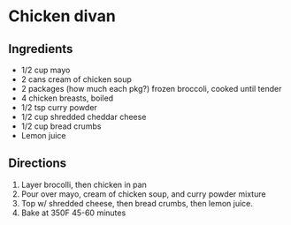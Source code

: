Chicken divan
=============

Ingredients
-----------

- 1/2 cup mayo
- 2 cans cream of chicken soup
- 2 packages (how much each pkg?) frozen broccoli, cooked until tender
- 4 chicken breasts, boiled
- 1/2 tsp curry powder
- 1/2 cup shredded cheddar cheese
- 1/2 cup bread crumbs
- Lemon juice

Directions
----------

1. Layer brocolli, then chicken in pan
2. Pour over mayo, cream of chicken soup, and curry powder mixture
3. Top w/ shredded cheese, then bread crumbs, then lemon juice.
4. Bake at 350F 45-60 minutes
